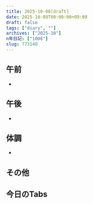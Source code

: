 ```yaml
---
title: 2025-10-08[draft]
date: 2025-10-08T00:00:00+09:00
draft: false
tags: ["diary", ""]
archives: ["2025-10"]
n年日記: ["1008"]
slug: 773140
---
```

## 午前
- 
## 午後
- 
## 体調
- 
## その他
## 今日のTabs